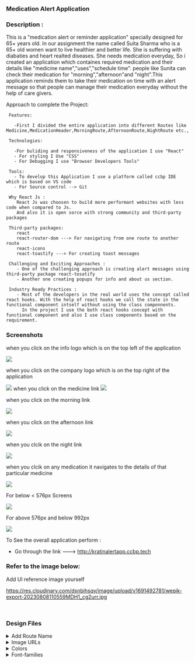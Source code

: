 ### Medication Alert Application

### Description :
  This is a "medication alert or reminder application" specially designed for 65+ years old. In our assignment the name called Suita Sharma who is a 65+ old women want to live healthier and better life. She is suffering with diabaties and heart realted diseases. She needs medication everyday, So i created an application which containes required medication and their details like "medicine name","uses","schedule time". people like Sunita can check their medication for "morning","afternoon"and "night".This application reminds them to take their medication on time with an alert message so that people can manage their medication everyday without the help of care givers.
  
  Approach to complete the Project:
  
     Features:
     
       -First I divided the entire application into different Routes like Medicine,MedicationHeader,MorningRoute,AfternoonRoute,NightRoute etc.,

     Technologies:

       -For buliding and responsiveness of the application I use "React"
       - For styling I Use "CSS"
       - For Debugging I use "Browser Developers Tools" 
       
     Tools:  
       - To develop this Application I use a platform called ccbp IDE which is based on VS code
       - For Source control --> Git 

     Why React Js :
        React Js was choosen to build more performant websites with less code when compared to Js. 
        And also it is open sorce with strong community and third-party packages 

     Third-party packages:
        react
        react-router-dom ---> For navigating from one route to another route 
        react-icons 
        react-toastify ---> For creating toast messages 

     Challenging and Exciting Approaches :
        - One of the challenging approach is creating alert messages using third-party package react-tosatify 
        - Another one creating popups for info and about us section.

     Industry Ready Practices :
        - Most of the developers in the real world uses the concept called react hooks. With the help of react hooks we call the state in the functional component intself without using the class componnents. 
          In the project I use the both react hooks concept with functional component and also I use class components based on the requirement.


### Screenshots

when you click on the info logo which is on the top left of the application       

<img src="https://github.com/Nagabhushanarao-Gunupuru/medication-alert-application/assets/131828774/83ab41a8-42b4-4236-9e36-0c1b6c5c553c" />

when you click on the company logo which is on the top right of the application

<img src="https://github.com/Nagabhushanarao-Gunupuru/medication-alert-application/assets/131828774/43bfb0e8-6d12-45eb-9e27-66f34d3a34e6" />
when you click on the medicine link

<img src="https://github.com/Nagabhushanarao-Gunupuru/medication-alert-application/assets/131828774/617ffdc1-54e8-4c97-accf-6844c506f7a6" />

when you click on the morning link

<img src="https://github.com/Nagabhushanarao-Gunupuru/medication-alert-application/assets/131828774/0c617b3b-0616-40d5-bffc-65f572c62b55" />

when you click on the afternoon link

<img src="https://github.com/Nagabhushanarao-Gunupuru/medication-alert-application/assets/131828774/a22f686b-3c06-4fc0-b3b2-10b8326759cf)" />

when you clcik on the night link

<img src="https://github.com/Nagabhushanarao-Gunupuru/medication-alert-application/assets/131828774/51ad5255-55af-467c-980f-46071d368dee" />

when you clcik on any medication it navigates to the details of that particular medicine 

<img src="https://github.com/Nagabhushanarao-Gunupuru/medication-alert-application/assets/131828774/5ed9dd87-40ce-44da-a2fe-ad9d340f1c31" />

For below < 576px Screens 

<img src="https://github.com/Nagabhushanarao-Gunupuru/medication-alert-application/assets/131828774/0e7b4204-ec79-4056-aca9-f9077d8bbaa1" />


For above 576px and below 992px

<img src="https://github.com/Nagabhushanarao-Gunupuru/medication-alert-application/assets/131828774/0b39af6d-f1bb-4ea3-bbdc-4702ec92523b"/>

To See the overall application perform :
   - Go through the link ---> http://kratinalertapp.ccbp.tech
     




       


### Refer to the image below:

Add UI reference image yourself


https://res.cloudinary.com/dsnbihsqy/image/upload/v1691492781/wepik-export-20230808110559MDH1_cg2urr.jpg

<div style="text-align: center;">
     <!-- <img src="https://res.cloudinary.com/dsnbihsqy/image/upload/v1691492781/wepik-export-20230808110559MDH1_cg2urr.jpg" alt="ui"> -->
</div>
<br/>

### Design Files

<details>
<summary>Add Route Name</summary>
<br/>
Add the design files according to the route (if any) and responsiveness

<!-- - [Extra Small (Size < 576px) and Small (Size >= 576px)]("https://res.cloudinary.com/dsnbihsqy/image/upload/v1691492781/wepik-export-20230808110559MDH1_cg2urr.jpg")
- [Medium (Size >= 768px), Large (Size >= 992px) and Extra Large (Size >= 1200px)]("https://res.cloudinary.com/dsnbihsqy/image/upload/v1691492781/wepik-export-20230808110559MDH1_cg2urr.jpg")

</details>

### Set Up Instructions

<details>
<summary>Click to view</summary>

- Download dependencies by running `npm install`
- Start up the app using `npm start`

</details>

### Assignment Completion Instructions

<details>
<summary>Functionality to be added</summary>
<br/>

The app must have the following functionalities:

- Add all the functionalities to be achieved(according to the route, if any) yourself

</details>

### Assignment Completion Checklist

<details>
<summary>Click to view</summary>

- **Along with the below points, add your checklist specific to the assignment**

- Read the instructions given in the assignment carefully and list down the **Assignment Completion Checklist** for the assignment and start working on it
- The completion Checklist includes the below-mentioned points
  - I have completed all the functionalities asked in the assignment
  - I have used only the resources (Frameworks, Design files, APIs, third-party packages) mentioned in the assignment
  - I have modified the README.md file based on my assignment instructions
  - I have completed the assignment **ON TIME**
- **Note:**
  - Ensure that you have marked all the checklist points in your completion checklist before submitting the assignment
  </details>

### Quick Tips

<details>
<summary>Click to view</summary>
<br>

- Add third-party packages list yourself
(react,react-router-dom,react-icons,react-toastify)
</details>

### Important Note

<details>
<summary>Click to view</summary>
<br/>

- Add any important note here, like user credentials for authentication.

</details>

### Resources

<details>
<summary>Data Fetch URLs</summary>
<br/>

- Add the URLs list to fetch the data yourself
apiUrl--->"https://64d1ae92f8d60b174360c7e0.mockapi.io/users"
apiUrl--->"https://64d1ae92f8d60b174360c7e0.mockapi.io/users/${id}"

</details>

<details>
<summary>Image URLs</summary>
<br/>

- Add the list of all image URLs needed in the assignment yourself.
- https://res.cloudinary.com/dsnbihsqy/image/upload/v1691492781/wepik-export-20230808110559MDH1_cg2urr.jpg
- https://res.cloudinary.com/dsnbihsqy/image/upload/v1691544381/Image_iralsq.png
- https://res.cloudinary.com/dsnbihsqy/image/upload/v1691490416/kratin_Logo_o9pskc.jpg


</details>

<details>
<summary>Colors</summary>
<br/>

Add the text and background colours to be used in the assignment yourself.
<br/>
  -background-colors: #ffffff #d9d9d9 #05d3b7
<br/>  
  -text-colors: navy #187a26 #d30505 #ffffff

<!-- <div style="background-color: #3b82f6; width: 150px; padding: 10px; color: white">Hex: #3b82f6</div> -->


</details>

<details>
<summary>Font-families</summary>

- Add the font-families to be used in the assignment yourself.
- font-families: "Roboto"

</details>
